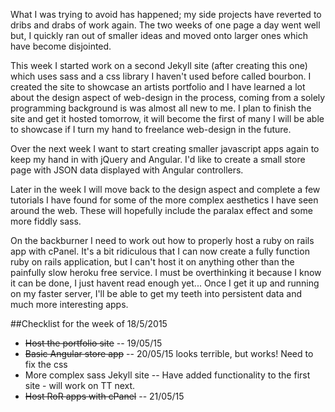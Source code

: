 <!-- ---
layout: post
title: "Week 3"
date: 2015-05-16 15:46:21
categories: weekly
permalink: week-3
--- -->

What I was trying to avoid has happened; my side projects have reverted to dribs and drabs of work again.  The two weeks of one page a day went well but, I quickly ran out of smaller ideas and moved onto larger ones which have become disjointed.

This week I started work on a second Jekyll site (after creating this one) which uses sass and a css library I haven't used before called bourbon.  I created the site to showcase an artists portfolio and I have learned a lot about the design aspect of web-design in the process, coming from a solely programming background is was almost all new to me.  I plan to finish the site and get it hosted tomorrow, it will become the first of many I will be able to showcase if I turn my hand to freelance web-design in the future.

Over the next week I want to start creating smaller javascript apps again to keep my hand in with jQuery and Angular.  I'd like to create a small store page with JSON data displayed with Angular controllers.

Later in the week I will move back to the design aspect and complete a few tutorials I have found for some of the more complex aesthetics I have seen around the web.  These will hopefully include the paralax effect and some more fiddly sass.

On the backburner I need to work out how to properly host a ruby on rails app with cPanel.  It's a bit ridiculous that I can now create a fully function ruby on rails application, but I can't host it on anything other than the painfully slow heroku free service.  I must be overthinking it because I know it can be done, I just havent read enough yet... Once I get it up and running on my faster server, I'll be able to get my teeth into persistent data and much more interesting apps.

##Checklist for the week of 18/5/2015
* <s>Host the portfolio site</s> -- 19/05/15
* <s>Basic Angular store app</s> -- 20/05/15 looks terrible, but works! Need to fix the css 
* More complex sass Jekyll site -- Have added functionality to the first site - will work on TT next.
* <s>Host RoR apps with cPanel</s> -- 21/05/15